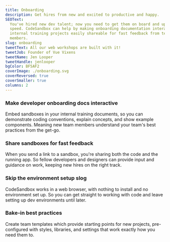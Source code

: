 ```yaml
---
title: Onboarding
description: Get hires from new and excited to productive and happy.
SEOText:
  You've hired new dev talent; now you need to get them on board and up to
  speed. CodeSandbox can help by making onboarding documentation interactive and
  internal training projects easily shareable for fast feedback from team
  members.
slug: onboarding
tweetText: All our web workshops are built with it!
tweetJob: Founder of Vue Vixens
tweetName: Jen Looper
tweetHandle: jenlooper
bgColor: BF5AF2
coverImage: ./onboarding.svg
coverReversed: true
coverSmaller: true
columns: 2
---
```


<div>

### Make developer onboarding docs interactive

Embed sandboxes in your internal training documents, so you can demonstrate
coding conventions, explain concepts, and show example components. Meaning new
team members understand your team's best practices from the get-go.

</div>

<div>

### Share sandboxes for fast feedback

When you send a link to a sandbox, you're sharing both the code and the running
app. So fellow developers and designers can provide input and guidance on work,
keeping new hires on the right track.

</div>

<div>

### Skip the environment setup slog

CodeSandbox works in a web browser, with nothing to install and no environment
set up. So you can get straight to working with code and leave setting up dev
environments until later.

</div>

<div>

### Bake-in best practices

Create team templates which provide starting points for new projects,
pre-configured with styles, libraries, and settings that work exactly how you
need them to.

</div>
